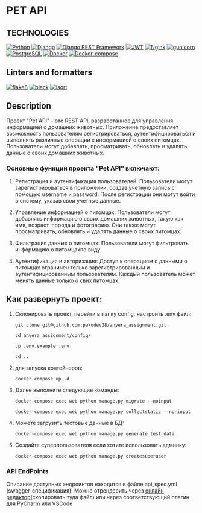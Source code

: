 # PET API

## TECHNOLOGIES
[![Python](https://img.shields.io/badge/-Python-464646?style=flat&logo=Python&logoColor=ffffff&color=043A6B)](https://www.python.org/)
[![Django](https://img.shields.io/badge/-Django-464646?style=flat&logo=Django&logoColor=ffffff&color=043A6B)](https://www.djangoproject.com/)
[![Django REST Framework](https://img.shields.io/badge/-Django%20REST%20Framework-464646?style=flat&logo=Django%20REST%20Framework&logoColor=ffffff&color=043A6B)](https://www.django-rest-framework.org/)
[![JWT](https://img.shields.io/badge/-JWT-464646?style=flat&color=043A6B)](https://jwt.io/)
[![Nginx](https://img.shields.io/badge/-NGINX-464646?style=flat&logo=NGINX&logoColor=ffffff&color=043A6B)](https://nginx.org/ru/)
[![gunicorn](https://img.shields.io/badge/-gunicorn-464646?style=flat&logo=gunicorn&logoColor=ffffff&color=043A6B)](https://gunicorn.org/)
[![PostgreSQL](https://img.shields.io/badge/-PostgreSQL-464646?style=flat&logo=PostgreSQL&logoColor=ffffff&color=043A6B)](https://www.postgresql.org/)
[![Docker](https://img.shields.io/badge/-Docker-464646?style=flat&logo=Docker&logoColor=ffffff&color=043A6B)](https://www.docker.com/)
[![Docker-compose](https://img.shields.io/badge/-Docker%20compose-464646?style=flat&logo=Docker&logoColor=ffffff&color=043A6B)](https://www.docker.com/)

## Linters and formatters
[![flake8](https://img.shields.io/badge/-flake8-464646?style=flat&logo=Python&logoColor=ffffff&color=043A6B)](https://flake8.pycqa.org/)
[![black](https://img.shields.io/badge/-black-464646?style=flat&logo=Python&logoColor=ffffff&color=043A6B)](https://github.com/psf/black)
[![isort](https://img.shields.io/badge/-isort-464646?style=flat&logo=Python&logoColor=ffffff&color=043A6B)](https://pycqa.github.io/isort/)

## Description

Проект "Pet API" - это REST API, разработанное для управления информацией о домашних животных. Приложение предоставляет возможность пользователям регистрироваться, аутентифицироваться и выполнять различные операции с информацией о своих питомцах. Пользователи могут добавлять, просматривать, обновлять и удалять данные о своих домашних животных.

### Основные функции проекта "Pet API" включают:
1) Регистрация и аутентификация пользователей: Пользователи могут зарегистрироваться в приложении, создав учетную запись с помощью username и password. После регистрации они могут войти в систему, указав свои учетные данные.

2) Управление информацией о питомцах: Пользователи могут добавлять информацию о своих домашних животных, такую как имя, возраст, порода и фотографию. Они также могут просматривать, обновлять и удалять данные о своих питомцах.

3) Фильтрация данных о питомцах: Пользователи могут фильтровать информацию о питомцахпо виду.

4) Аутентификация и авторизация: Доступ к операциям с данными о питомцах ограничен только зарегистрированным и аутентифицированным пользователям. Каждый пользователь может менять данные только о свих питомцах.


## Как развернуть проект:
1. Склонировать проект, перейти в папку config, настроить .env файл:
    ```
    git clone git@github.com:pakodev28/anyera_assignment.git
    ```
    ```
    cd anyera_assignment/config/
    ```
    ```
    cp .env.example .env
    ```
    ```
    cd ..
    ```
2. для запуска контейнеров:
    ```
    docker-compose up -d
    ```
3. Далее выполните следующие команды:
    ```
    docker-compose exec web python manage.py migrate --noinput
    ```
    ```
    docker-compose exec web python manage.py collectstatic --no-input
    ```
4. Можете загрузить тестовые данные в БД:
    ```
    docker-compose exec web python manage.py generate_test_data
    ```
5. Создайте суперпользователя если хотите использовать админку:
    ```
    docker-compose exec web python manage.py createsuperuser
    ```


### API EndPoints

Описание доступных эндроинтов находится в файле api_spec.yml (swagger-спецификация). Можно отрендерить через [онлайн редактор](https://editor.swagger.io/)(скопировать туда файл) или через соответствующий плагин для PyCharm или VSCode
